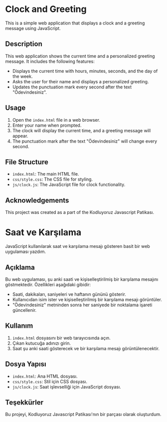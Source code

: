# Clock and Greeting

This is a simple web application that displays a clock and a greeting message using JavaScript.

## Description

This web application shows the current time and a personalized greeting message. It includes the following features:

- Displays the current time with hours, minutes, seconds, and the day of the week.
- Asks the user for their name and displays a personalized greeting.
- Updates the punctuation mark every second after the text "Ödevindesiniz".

## Usage

1. Open the `index.html` file in a web browser.
2. Enter your name when prompted.
3. The clock will display the current time, and a greeting message will appear.
4. The punctuation mark after the text "Ödevindesiniz" will change every second.

## File Structure

- `index.html`: The main HTML file.
- `css/style.css`: The CSS file for styling.
- `js/clock.js`: The JavaScript file for clock functionality.

## Acknowledgements

This project was created as a part of the Kodluyoruz Javascript Patikası.



# Saat ve Karşılama

JavaScript kullanılarak saat ve karşılama mesajı gösteren basit bir web uygulaması yazdım.

## Açıklama

Bu web uygulaması, şu anki saati ve kişiselleştirilmiş bir karşılama mesajını göstmektedir. Özellikleri aşağıdaki gibidir:

- Saati, dakikaları, saniyeleri ve haftanın gününü gösterir.
- Kullanıcıdan isim ister ve kişiselleştirilmiş bir karşılama mesajı görüntüler.
- "Ödevindesiniz" metninden sonra her saniyede bir noktalama işareti güncellenir.

## Kullanım

1. `index.html` dosyasını bir web tarayıcısında açın.
2. Çıkan kutucuğa adınızı girin.
3. Saat şu anki saati gösterecek ve bir karşılama mesajı görüntülenecektir.

## Dosya Yapısı

- `index.html`: Ana HTML dosyası.
- `css/style.css`: Stil için CSS dosyası.
- `js/clock.js`: Saat işlevselliği için JavaScript dosyası.

## Teşekkürler

Bu projeyi, Kodluyoruz Javascript Patikası'nın bir parçası olarak oluşturdum.



